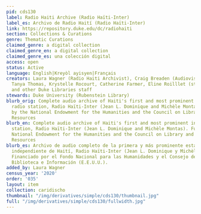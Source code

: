 ```yaml
---
pid: cds130
label: Radio Haiti Archive (Radio Haïti-Inter)
label_es: Archivo de Radio Haití (Radio Haïti-Inter)
link: https://repository.duke.edu/dc/radiohaiti
section: Collections & Curations
genre: Thematic Curations
claimed_genre: a digital collection
claimed_genre_en: a digital collection
claimed_genre_es: una colección digital
access: open
status: Active
language: English|Kreyòl ayisyen|Français
creators: Laura Wagner (Radio Haiti Archivist), Craig Breaden (Audiovisual Archivist),
  Tanya Thomas, Krystelle Rocourt, Catherine Farmer, Eline Roilllet (student assistants),
  and other Duke Libraries staff
stewards: Duke University (Rubenstein Library)
blurb_orig: Complete audio archive of Haiti's first and most prominent independent
  radio station, Radio Haïti-Inter (Jean L. Dominique and Michèle Montas). Funded
  by the National Endowment for the Humanities and the Council on Library and Information
  Resources
blurb_en: Complete audio archive of Haiti's first and most prominent independent radio
  station, Radio Haïti-Inter (Jean L. Dominique and Michèle Montas). Funded by the
  National Endowment for the Humanities and the Council on Library and Information
  Resources
blurb_es: Archivo de audio completo de la primera y más prominente estación de radio
  independiente de Haití, Radio Haïti-Inter (Jean L. Dominique y Michèle Montas).
  Financiado por el Fondo Nacional para las Humanidades y el Consejo de Recursos de
  Biblioteca e Información (E.E.U.U.).
added_by: Laura Wagner
census_year: '2020'
order: '035'
layout: item
collection: caridischo
thumbnail: "/img/derivatives/simple/cds130/thumbnail.jpg"
full: "/img/derivatives/simple/cds130/fullwidth.jpg"
---
```

